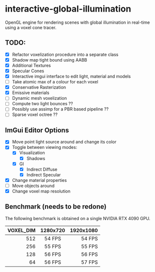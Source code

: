 # interactive-global-illumination
OpenGL engine for rendering scenes with global illumination in real-time using a voxel cone tracer.

## TODO:
- [x] Refactor voxelization procedure into a separate class
- [x] Shadow map tight bound using AABB
- [x] Additional Textures
- [x] Specular Cones
- [x] Interactive imgui interface to edit light, material and models
- [ ] Take atomic max of a colour for each voxel
- [x] Conservative Rasterization
- [x] Emissive materials
- [ ] Dynamic mesh voxelization
- [ ] Compute two light bounces ??
- [ ] Possibly use assimp for a PBR based pipeline ??
- [ ] Sparse voxel octree ??

## ImGui Editor Options

- [x] Move point light source around and change its color
- [x] Toggle between viewing modes:
    - [x] Visualization
        - [x] Shadows
    - [x] GI
        - [x] Indirect Diffuse
        - [x] Indirect Specular
- [x] Change material properties
- [ ] Move objects around
- [x] Change voxel map resolution

## Benchmark (needs to be redone)

The following benchmark is obtained on a single NVIDIA RTX 4090 GPU.

| VOXEL_DIM | 1280x720 | 1920x1080 |
|    ---:   |   :---:  |    ---:   |
|     512   |  54 FPS  |   54 FPS  |
|     256   |  55 FPS  |   55 FPS  |
|     128   |  56 FPS  |   56 FPS  |
|      64   |  56 FPS  |   57 FPS  |
